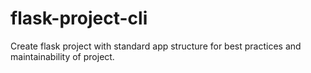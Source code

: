 # flask-project-cli
Create flask project with standard app structure for best practices and maintainability of project.
